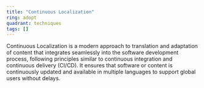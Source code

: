 ```yaml
---
title: "Continuous Localization"
ring: adopt
quadrant: techniques
tags: []
---
```


Continuous Localization is a modern approach to translation and adaptation of content that integrates seamlessly into the software development process, following principles similar to continuous integration and continuous delivery (CI/CD). It ensures that software or content is continuously updated and available in multiple languages to support global users without delays. 
